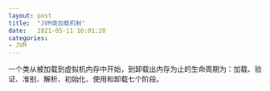 ```yaml
---
layout: post
title:  "JVM类加载机制"
date:   2021-05-11 16:01:20
categories: 
- JVM
---
```


一个类从被加载到虚拟机内存中开始，到卸载出内存为止的生命周期为：加载、验证、准别、解析、初始化、使用和卸载七个阶段。

